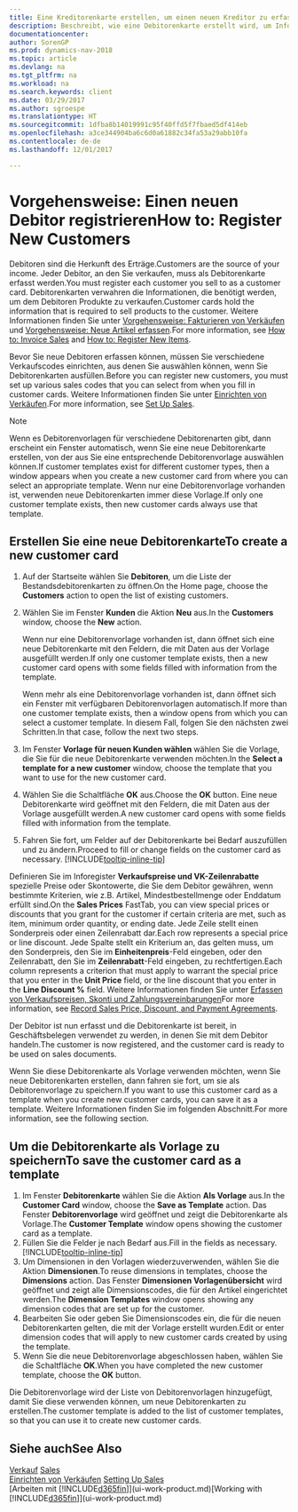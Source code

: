 ```yaml
---
title: Eine Kreditorenkarte erstellen, um einen neuen Kreditor zu erfassen
description: Beschreibt, wie eine Debitorenkarte erstellt wird, um Informationen zu jedem neuen Debitor oder Clients zu erfassen, an die Sie verkaufen.
documentationcenter: 
author: SorenGP
ms.prod: dynamics-nav-2018
ms.topic: article
ms.devlang: na
ms.tgt_pltfrm: na
ms.workload: na
ms.search.keywords: client
ms.date: 03/29/2017
ms.author: sgroespe
ms.translationtype: HT
ms.sourcegitcommit: 1dfba8b14019991c95f40ffd5f7fbaed5df414eb
ms.openlocfilehash: a3ce344904ba6c6d0a61882c34fa53a29abb10fa
ms.contentlocale: de-de
ms.lasthandoff: 12/01/2017

---
```

# <a name="how-to-register-new-customers"></a><span data-ttu-id="2c7f4-103">Vorgehensweise: Einen neuen Debitor registrieren</span><span class="sxs-lookup"><span data-stu-id="2c7f4-103">How to: Register New Customers</span></span>
<span data-ttu-id="2c7f4-104">Debitoren sind die Herkunft des Erträge.</span><span class="sxs-lookup"><span data-stu-id="2c7f4-104">Customers are the source of your income.</span></span> <span data-ttu-id="2c7f4-105">Jeder Debitor, an den Sie verkaufen, muss als Debitorenkarte erfasst werden.</span><span class="sxs-lookup"><span data-stu-id="2c7f4-105">You must register each customer you sell to as a customer card.</span></span> <span data-ttu-id="2c7f4-106">Debitorenkarten verwahren die Informationen, die benötigt werden, um dem Debitoren Produkte zu verkaufen.</span><span class="sxs-lookup"><span data-stu-id="2c7f4-106">Customer cards hold the information that is required to sell products to the customer.</span></span> <span data-ttu-id="2c7f4-107">Weitere Informationen finden Sie unter [Vorgehensweise: Fakturieren von Verkäufen](sales-how-invoice-sales.md) und [Vorgehensweise: Neue Artikel erfassen](inventory-how-register-new-items.md).</span><span class="sxs-lookup"><span data-stu-id="2c7f4-107">For more information, see [How to: Invoice Sales](sales-how-invoice-sales.md) and [How to: Register New Items](inventory-how-register-new-items.md).</span></span>  

<span data-ttu-id="2c7f4-108">Bevor Sie neue Debitoren erfassen können, müssen Sie verschiedene Verkaufscodes einrichten, aus denen Sie auswählen können, wenn Sie Debitorenkarten ausfüllen.</span><span class="sxs-lookup"><span data-stu-id="2c7f4-108">Before you can register new customers, you must set up various sales codes that you can select from when you fill in customer cards.</span></span> <span data-ttu-id="2c7f4-109">Weitere Informationen finden Sie unter [Einrichten von Verkäufen](sales-setup-sales.md).</span><span class="sxs-lookup"><span data-stu-id="2c7f4-109">For more information, see [Set Up Sales](sales-setup-sales.md).</span></span>

> [!NOTE]  
>   <span data-ttu-id="2c7f4-110">Wenn es Debitorenvorlagen für verschiedene Debitorenarten gibt, dann erscheint ein Fenster automatisch, wenn Sie eine neue Debitorenkarte erstellen, von der aus Sie eine entsprechende Debitorenvorlage auswählen können.</span><span class="sxs-lookup"><span data-stu-id="2c7f4-110">If customer templates exist for different customer types, then a window appears when you create a new customer card from where you can select an appropriate template.</span></span> <span data-ttu-id="2c7f4-111">Wenn nur eine Debitorenvorlage vorhanden ist, verwenden neue Debitorenkarten immer diese Vorlage.</span><span class="sxs-lookup"><span data-stu-id="2c7f4-111">If only one customer template exists, then new customer cards always use that template.</span></span>

## <a name="to-create-a-new-customer-card"></a><span data-ttu-id="2c7f4-112">Erstellen Sie eine neue Debitorenkarte</span><span class="sxs-lookup"><span data-stu-id="2c7f4-112">To create a new customer card</span></span>
1. <span data-ttu-id="2c7f4-113">Auf der Startseite wählen Sie **Debitoren**, um die Liste der Bestandsdebitorenkarten zu öffnen.</span><span class="sxs-lookup"><span data-stu-id="2c7f4-113">On the Home page, choose the **Customers** action to open the list of existing customers.</span></span>  
2. <span data-ttu-id="2c7f4-114">Wählen Sie im Fenster **Kunden** die Aktion **Neu** aus.</span><span class="sxs-lookup"><span data-stu-id="2c7f4-114">In the **Customers** window, choose the **New** action.</span></span>

    <span data-ttu-id="2c7f4-115">Wenn nur eine Debitorenvorlage vorhanden ist, dann öffnet sich eine neue Debitorenkarte mit den Feldern, die mit Daten aus der Vorlage ausgefüllt werden.</span><span class="sxs-lookup"><span data-stu-id="2c7f4-115">If only one customer template exists, then a new customer card opens with some fields filled with information from the template.</span></span>

    <span data-ttu-id="2c7f4-116">Wenn mehr als eine Debitorenvorlage vorhanden ist, dann öffnet sich ein Fenster mit verfügbaren Debitorenvorlagen automatisch.</span><span class="sxs-lookup"><span data-stu-id="2c7f4-116">If more than one customer template exists, then a window opens from which you can select a customer template.</span></span> <span data-ttu-id="2c7f4-117">In diesem Fall, folgen Sie den nächsten zwei Schritten.</span><span class="sxs-lookup"><span data-stu-id="2c7f4-117">In that case, follow the next two steps.</span></span>
3. <span data-ttu-id="2c7f4-118">Im Fenster **Vorlage für neuen Kunden wählen** wählen Sie die Vorlage, die Sie für die neue Debitorenkarte verwenden möchten.</span><span class="sxs-lookup"><span data-stu-id="2c7f4-118">In the **Select a template for a new customer** window, choose the template that you want to use for the new customer card.</span></span>
4. <span data-ttu-id="2c7f4-119">Wählen Sie die Schaltfläche **OK** aus.</span><span class="sxs-lookup"><span data-stu-id="2c7f4-119">Choose the **OK** button.</span></span> <span data-ttu-id="2c7f4-120">Eine neue Debitorenkarte wird geöffnet mit den Feldern, die mit Daten aus der Vorlage ausgefüllt werden.</span><span class="sxs-lookup"><span data-stu-id="2c7f4-120">A new customer card opens with some fields filled with information from the template.</span></span>  
5. <span data-ttu-id="2c7f4-121">Fahren Sie fort, um Felder auf der Debitorenkarte bei Bedarf auszufüllen und zu ändern.</span><span class="sxs-lookup"><span data-stu-id="2c7f4-121">Proceed to fill or change fields on the customer card as necessary.</span></span> [!INCLUDE[tooltip-inline-tip](includes/tooltip-inline-tip_md.md)]

<span data-ttu-id="2c7f4-122">Definieren Sie im Inforegister **Verkaufspreise und VK-Zeilenrabatte** spezielle Preise oder Skontowerte, die Sie dem Debitor gewähren, wenn bestimmte Kriterien, wie z.B. Artikel, Mindestbestellmenge oder Enddatum erfüllt sind.</span><span class="sxs-lookup"><span data-stu-id="2c7f4-122">On the **Sales Prices** FastTab, you can view special prices or discounts that you grant for the customer if certain criteria are met, such as item, minimum order quantity, or ending date.</span></span> <span data-ttu-id="2c7f4-123">Jede Zeile stellt einen Sonderpreis oder einen Zeilenrabatt dar.</span><span class="sxs-lookup"><span data-stu-id="2c7f4-123">Each row represents a special price or line discount.</span></span> <span data-ttu-id="2c7f4-124">Jede Spalte stellt ein Kriterium an, das gelten muss, um den Sonderpreis, den Sie im **Einheitenpreis**-Feld eingeben, oder den Zeilenrabatt, den Sie im **Zeilenrabatt**-Feld eingeben, zu rechtfertigen.</span><span class="sxs-lookup"><span data-stu-id="2c7f4-124">Each column represents a criterion that must apply to warrant the special price that you enter in the **Unit Price** field, or the line discount that you enter in the **Line Discount %** field.</span></span> <span data-ttu-id="2c7f4-125">Weitere Informationen finden Sie unter [Erfassen von Verkaufspreisen, Skonti und Zahlungsvereinbarungen](sales-how-record-sales-price-discount-payment-agreements.md)</span><span class="sxs-lookup"><span data-stu-id="2c7f4-125">For more information, see [Record Sales Price, Discount, and Payment Agreements](sales-how-record-sales-price-discount-payment-agreements.md).</span></span>

<span data-ttu-id="2c7f4-126">Der Debitor ist nun erfasst und die Debitorenkarte ist bereit, in Geschäftsbelegen verwendet zu werden, in denen Sie mit dem Debitor handeln.</span><span class="sxs-lookup"><span data-stu-id="2c7f4-126">The customer is now registered, and the customer card is ready to be used on sales documents.</span></span>

<span data-ttu-id="2c7f4-127">Wenn Sie diese Debitorenkarte als Vorlage verwenden möchten, wenn Sie neue Debitorenkarten erstellen, dann fahren sie fort, um sie als Debitorenvorlage zu speichern.</span><span class="sxs-lookup"><span data-stu-id="2c7f4-127">If you want to use this customer card as a template when you create new customer cards, you can save it as a template.</span></span> <span data-ttu-id="2c7f4-128">Weitere Informationen finden Sie im folgenden Abschnitt.</span><span class="sxs-lookup"><span data-stu-id="2c7f4-128">For more information, see the following section.</span></span>

## <a name="to-save-the-customer-card-as-a-template"></a><span data-ttu-id="2c7f4-129">Um die Debitorenkarte als Vorlage zu speichern</span><span class="sxs-lookup"><span data-stu-id="2c7f4-129">To save the customer card as a template</span></span>
1. <span data-ttu-id="2c7f4-130">Im Fenster **Debitorenkarte** wählen Sie die Aktion **Als Vorlage** aus.</span><span class="sxs-lookup"><span data-stu-id="2c7f4-130">In the **Customer Card** window, choose the **Save as Template** action.</span></span> <span data-ttu-id="2c7f4-131">Das Fenster **Debitorenvorlage** wird geöffnet und zeigt die Debitorenkarte als Vorlage.</span><span class="sxs-lookup"><span data-stu-id="2c7f4-131">The **Customer Template** window opens showing the customer card as a template.</span></span>
2. <span data-ttu-id="2c7f4-132">Füllen Sie die Felder je nach Bedarf aus.</span><span class="sxs-lookup"><span data-stu-id="2c7f4-132">Fill in the fields as necessary.</span></span> [!INCLUDE[tooltip-inline-tip](includes/tooltip-inline-tip_md.md)]
3. <span data-ttu-id="2c7f4-133">Um Dimensionen in den Vorlagen wiederzuverwenden, wählen Sie die Aktion **Dimensionen**.</span><span class="sxs-lookup"><span data-stu-id="2c7f4-133">To reuse dimensions in templates, choose the **Dimensions** action.</span></span> <span data-ttu-id="2c7f4-134">Das Fenster **Dimensionen Vorlagenübersicht** wird geöffnet und zeigt alle Dimensionscodes, die für den Artikel eingerichtet werden.</span><span class="sxs-lookup"><span data-stu-id="2c7f4-134">The **Dimension Templates** window opens showing any dimension codes that are set up for the customer.</span></span>
4. <span data-ttu-id="2c7f4-135">Bearbeiten Sie oder geben Sie Dimensionscodes ein, die für die neuen Debitorenkarten gelten, die mit der Vorlage erstellt wurden.</span><span class="sxs-lookup"><span data-stu-id="2c7f4-135">Edit or enter dimension codes that will apply to new customer cards created by using the template.</span></span>  
5. <span data-ttu-id="2c7f4-136">Wenn Sie die neue Debitorenvorlage abgeschlossen haben, wählen Sie die Schaltfläche **OK**.</span><span class="sxs-lookup"><span data-stu-id="2c7f4-136">When you have completed the new customer template, choose the **OK** button.</span></span>

<span data-ttu-id="2c7f4-137">Die Debitorenvorlage wird der Liste von Debitorenvorlagen hinzugefügt, damit Sie diese verwenden können, um neue Debitorenkarten zu erstellen.</span><span class="sxs-lookup"><span data-stu-id="2c7f4-137">The customer template is added to the list of customer templates, so that you can use it to create new customer cards.</span></span>

## <a name="see-also"></a><span data-ttu-id="2c7f4-138">Siehe auch</span><span class="sxs-lookup"><span data-stu-id="2c7f4-138">See Also</span></span>
<span data-ttu-id="2c7f4-139">[Verkauf](sales-manage-sales.md)  </span><span class="sxs-lookup"><span data-stu-id="2c7f4-139">[Sales](sales-manage-sales.md)  </span></span>  
<span data-ttu-id="2c7f4-140">[Einrichten von Verkäufen](sales-setup-sales.md)  </span><span class="sxs-lookup"><span data-stu-id="2c7f4-140">[Setting Up Sales](sales-setup-sales.md)  </span></span>  
<span data-ttu-id="2c7f4-141">[Arbeiten mit [!INCLUDE[d365fin](includes/d365fin_md.md)]](ui-work-product.md)</span><span class="sxs-lookup"><span data-stu-id="2c7f4-141">[Working with [!INCLUDE[d365fin](includes/d365fin_md.md)]](ui-work-product.md)</span></span>


